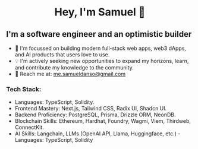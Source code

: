 <h1 align="center">
   Hey, I'm Samuel 👋
</h1>

<h2> I'm a software engineer and an optimistic builder </h2>

  - 👨 I'm  focussed on building modern full-stack web apps, web3 dApps, and AI products that users love to use.
  - 💡 I'm actively seeking new opportunities to expand my horizons, learn, and contribute my knowledge to the community.
  - 📩  Reach me at: me.samueldanso@gmail.com


<h3> Tech Stack: </h3>

  - Languages: TypeScript, Solidity.
  - Frontend Mastery: Next.js, Tailwind CSS, Radix UI, Shadcn UI.
  - Backend Proficiency: PostgreSQL, Prisma, Drizzle ORM, NeonDB.
  - Blockchain Skills: Ethereum, Hardhat, Foundry, Wagmi, Viem, Thirdweb, ConnectKit.
  - AI Skills: Langchain, LLMs (OpenAI API, Llama, Huggingface, etc.)    - Languages: TypeScript, Solidity






